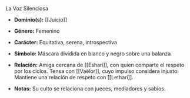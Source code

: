 La Voz Silenciosa

- **Dominio(s):** [[Juicio]]
    
- **Género:** Femenino
    
- **Carácter:** Equitativa, serena, introspectiva
    
- **Símbolo:** Máscara dividida en blanco y negro sobre una balanza
    
- **Relación:** Amiga cercana de [[Eshari]], con quien comparte el respeto por los ciclos. Tensa con [[Vaëlor]], cuyo impulso considera injusto. Mantiene una relación de respeto con [[Lethari]].
    
- **Notas:** Su culto se relaciona con jueces, mediadores y sabios.